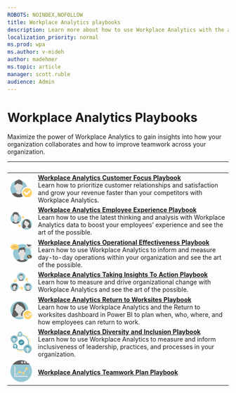 ```yaml
---
ROBOTS: NOINDEX,NOFOLLOW
title: Workplace Analytics playbooks
description: Learn more about how to use Workplace Analytics with the available playbooks
localization_priority: normal 
ms.prod: wpa
ms.author: v-mideh
author: madehmer
ms.topic: article
manager: scott.ruble
audience: Admin
---
```

# Workplace Analytics Playbooks

Maximize the power of Workplace Analytics to gain insights into how your organization collaborates and how to improve teamwork across your organization.

|&nbsp; |&nbsp; |
|------|-------|
|![Customer focus icon](../images/wpa/playbooks/customer-satisfaction-32x32.svg) |[**Workplace Analytics Customer Focus Playbook**](https://download.microsoft.com/download/7/e/b/7eb4dff1-a139-4174-a54d-6616929f16f7/Customer-focus-playbook.pdf) <br>Learn how to prioritize customer relationships and satisfaction and grow your revenue faster than your competitors with Workplace Analytics.|
|![Employee experience icon](../images/wpa/playbooks/employee-engagement-32x32.svg) |[**Workplace Analytics Employee Experience Playbook**](https://download.microsoft.com/download/f/5/3/f53a93f2-bfba-4ed1-bd89-0dd957ba679e/Employee-experience-playbook.pdf) <br>Learn how to use the latest thinking and analysis with Workplace Analytics data to boost your employees’ experience and see the art of the possible. |
|![Operational effectiveness icon](../images/wpa/playbooks/operational-efficiency-32x32.svg) |[**Workplace Analytics Operational Effectiveness Playbook**](https://download.microsoft.com/download/e/1/1/e11db67c-f168-4cc2-81b1-054d16779dbc/Operational-effectiveness-playbook.pdf) <br>Learn how to use Workplace Analytics to inform and measure day-to-day operations within your organization and see the art of the possible.|
|![Foster innovation icon](../images/wpa/playbooks/foster-innovation-32x32.svg) |[**Workplace Analytics Taking Insights To Action Playbook**](https://download.microsoft.com/download/e/0/5/e0522dcd-aec0-402e-a515-6b300b186a0d/Taking-insights-to-action-playbook.pdf) <br>Learn how to measure and drive organizational change with Workplace Analytics and see the art of the possible. |
|![Return to work icon](../images/wpa/playbooks/manager-effectiveness-32x32.svg) |[**Workplace Analytics Return to Worksites Playbook**](https://download.microsoft.com/download/3/7/8/378b6b0d-c3de-401a-8ccf-a58e9d9c127f/Return-to-worksites-playbook.pdf)<br>Learn how to use Workplace Analytics and the Return to worksites dashboard in Power BI to plan when, who, where, and how employees can return to work. |
|![Diversity and Inclusion icon](../images/wpa/playbooks/cross-group-collab-32x32.svg) |[**Workplace Analytics Diversity and Inclusion Playbook**](https://download.microsoft.com/download/9/6/4/9641d3f0-3b1f-41f7-9192-1bbe2da18c58/Diversity-and-inclusion-playbook.pdf)<br>Learn how to use Workplace Analytics to measure and inform inclusiveness of leadership, practices, and processes in your organization. |
|![Microsoft Teams insights icon](../images/wpa/playbooks/change-management-32x32.svg) |[**Workplace Analytics Teamwork Plan Playbook**](https://download.microsoft.com/download/4/7/6/476e0a52-07c3-43db-964f-0cfdf8557ada/Teamwork-plan-playbook.pdf)| <br>Learn how to use a Teamwork plan to transform insights from Workplace Analytics into targeted change programs across your organization through Viva Insights in Teams and MyAnalytics. |
